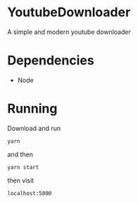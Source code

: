 # YoutubeDownloader
A simple and modern youtube downloader

# Dependencies
- Node

# Running
Download and run

``` yarn ```

and then

``` yarn start ```

then visit

``` localhost:5000 ```
